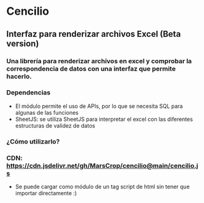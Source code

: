 # Cencilio

## Interfaz para renderizar archivos Excel (Beta version)

### Una librería para renderizar archivos en excel y comprobar la correspondencia de datos con una interfaz que permite hacerlo.

### Dependencias

  * El módulo permite el uso de APIs, por lo que se necesita SQL para algunas de las funciones
  * SheetJS: se utiliza SheetJS para interpretar el excel con las diferentes estructuras de validez de datos

### ¿Cómo utilizarlo?

  ### CDN: https://cdn.jsdelivr.net/gh/MarsCrop/cencilio@main/cencilio.js
  * Se puede cargar como módulo de un tag script de html sin tener que importar directamente :)
